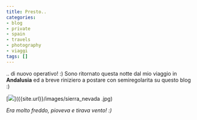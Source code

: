 ```yaml
---
title: Presto..
categories:
- blog
- private
- spain
- travels
- photography
- viaggi
tags: []
---
```

.. di nuovo operativo! :) Sono ritornato questa notte dal mio viaggio in
**Andalusia** ed a breve riniziero a postare con semiregolarita su questo blog
:)

[![]({{site.url}}/images/sierra_nevada.jpg)]({{site.url}}/images/sierra_nevada
.jpg)

_Era molto freddo, pioveva e tirava vento! :)_

